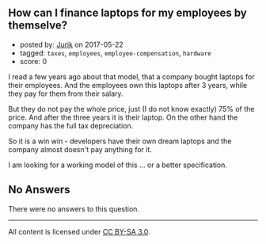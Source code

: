 ## How can I finance laptops for my employees by themselve?

- posted by: [Jurik](https://stackexchange.com/users/893543/jurik) on 2017-05-22
- tagged: `taxes`, `employees`, `employee-compensation`, `hardware`
- score: 0

I read a few years ago about that model, that a company bought laptops for their employees. And the employees own this laptops after 3 years, while they pay for them from their salary.

But they do not pay the whole price, just (I do not know exactly) 75% of the price. And after the three years it is their laptop.
On the other hand the company has the full tax depreciation.

So it is a win win - developers have their own dream laptops and the company almost doesn't pay anything for it.

I am looking for a working model of this ... or a better specification. 

## No Answers

There were no answers to this question.


---

All content is licensed under [CC BY-SA 3.0](https://creativecommons.org/licenses/by-sa/3.0/).
